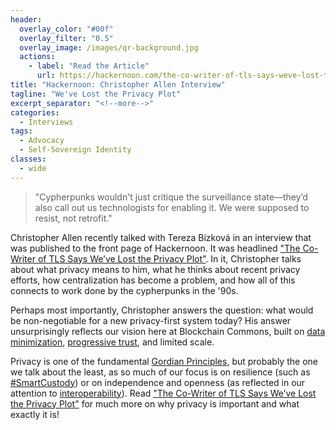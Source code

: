 ```yaml
---
header:
  overlay_color: "#00f"
  overlay_filter: "0.5"
  overlay_image: /images/qr-background.jpg
  actions:
    - label: "Read the Article"
      url: https://hackernoon.com/the-co-writer-of-tls-says-weve-lost-the-privacy-plot
title: "Hackernoon: Christopher Allen Interview"
tagline: "We've Lost the Privacy Plot"
excerpt_separator: "<!--more-->"
categories:
  - Interviews
tags:
  - Advocacy
  - Self-Sovereign Identity
classes:
  - wide
---
```


> "Cypherpunks wouldn't just critique the surveillance state—they’d also call out us technologists for enabling it. We were supposed to resist, not retrofit."

Christopher Allen recently talked with Tereza Bízková in an interview that was published to the front page of Hackernoon. It was headlined ["The Co-Writer of TLS Says We’ve Lost the Privacy Plot"](https://hackernoon.com/the-co-writer-of-tls-says-weve-lost-the-privacy-plot). In it, Christopher talks about what privacy means to him, what he thinks about recent privacy efforts, how centralization has become a problem, and how all of this connects to work done by the cypherpunks in the '90s. 

Perhaps most importantly, Christopher answers the question: what would be non-negotiable for a new privacy-first system today? His answer unsurprisingly reflects our vision here at Blockchain Commons, built on [data minimization](https://www.blockchaincommons.com/musings/musings-data-minimization/), [progressive trust](https://www.blockchaincommons.com/musings/musings-progressive-trust/), and limited scale.

Privacy is one of the fundamental [Gordian Principles](https://developer.blockchaincommons.com/principles/), but probably the one we talk about the least, as so much of our focus is on resilience (such as [#SmartCustody](https://www.smartcustody.com/)) or on independence and openness (as reflected in our attention to [interoperability](https://www.blockchaincommons.com/musings/musings-interop/)). Read ["The Co-Writer of TLS Says We’ve Lost the Privacy Plot"](https://hackernoon.com/the-co-writer-of-tls-says-weve-lost-the-privacy-plot) for much more on why privacy is important and what exactly it is!

